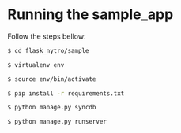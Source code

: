 Running the sample_app
======================

Follow the steps bellow:

```bash
$ cd flask_nytro/sample
```
```bash
$ virtualenv env
```
```bash
$ source env/bin/activate
```
```bash
$ pip install -r requirements.txt
```
```bash
$ python manage.py syncdb
```
```bash
$ python manage.py runserver
```